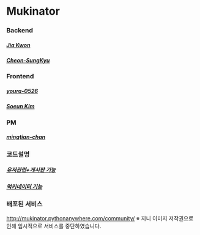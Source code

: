 # Mukinator

### Backend
##### [Jia Kwon](https://github.com/jia5232)
##### [Cheon-SungKyu](https://github.com/mumat0103)

### Frontend
##### [youra-0526](https://github.com/youra-0526)
##### [Soeun Kim](https://github.com/silver0108)

### PM
##### [mingtian-chan](https://github.com/mingtian-chan)

### 코드설명
##### [유저관련+게시판 기능](https://star-peanuts.tistory.com/43)
##### [먹키네이터 기능](https://star-peanuts.tistory.com/44)

### 배포된 서비스
http://mukinator.pythonanywhere.com/community/
※ 지니 이미지 저작권으로 인해 임시적으로 서비스를 중단하였습니다.
